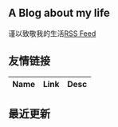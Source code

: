 ## A Blog about my life
谨以致敬我的生活[RSS Feed](https://raw.githubusercontent.com/yuuko0623/life/master/feed.xml)
## 友情链接
| Name | Link | Desc | 
 | ---- | ---- | ---- |
## 最近更新
